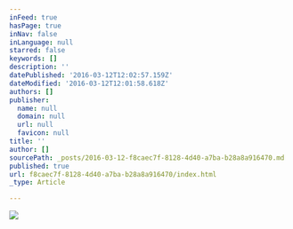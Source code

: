 ```yaml
---
inFeed: true
hasPage: true
inNav: false
inLanguage: null
starred: false
keywords: []
description: ''
datePublished: '2016-03-12T12:02:57.159Z'
dateModified: '2016-03-12T12:01:58.618Z'
authors: []
publisher:
  name: null
  domain: null
  url: null
  favicon: null
title: ''
author: []
sourcePath: _posts/2016-03-12-f8caec7f-8128-4d40-a7ba-b28a8a916470.md
published: true
url: f8caec7f-8128-4d40-a7ba-b28a8a916470/index.html
_type: Article

---
```

![](https://the-grid-user-content.s3-us-west-2.amazonaws.com/661a05bd-e090-42f7-a170-fa25ce01d846.jpg)